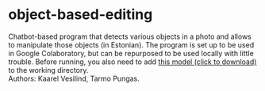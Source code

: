 # object-based-editing
Chatbot-based program that detects various objects in a photo and allows to manipulate those objects (in Estonian).
The program is set up to be used in Google Colaboratory, but can be repurposed to be used locally with little trouble.
Before running, you also need to add [this model (click to download)](https://github.com/OlafenwaMoses/ImageAI/releases/download/essentials-v5/resnet50_coco_best_v2.1.0.h5/) to the working directory.
<br>
Authors: Kaarel Vesilind, Tarmo Pungas.
